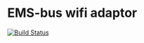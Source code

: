 # EMS-bus wifi adaptor

[![Build Status](https://travis-ci.org/fluxw42/ems-bus-wifi-adaptor.svg?branch=master)](https://travis-ci.org/fluxw42/ems-bus-wifi-adaptor)